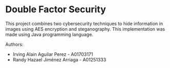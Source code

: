 # Double Factor Security

This project combines two cybersecurity techniques to hide information in images using AES encryption and 
steganography. This implementation was made using Java programming language.

Authors:

- Irving Alain Aguilar Perez - A01703171
- Randy Hazael Jiménez Arriaga - A01251333
